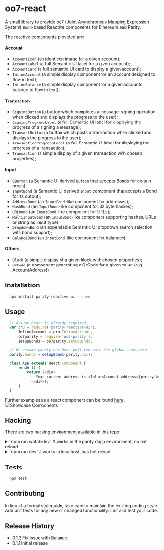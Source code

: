 oo7-react
=========

A small library to provide oo7 (Joint Asynchronous Mapping Expression System)
`Bond`-based Reactive components for Ethereum and Parity.

The reactive components provided are:
#### Account
- `AccountIcon` (an identicon image for a given account);
- `AccountLabel` (a full Semantic UI label for a given account);
- `AccountCard` (a full semantic UI card to display a given account);
- `InlineAccount` (a simple display component for an account designed to flow in text);
- `InlineBalance` (a simple display component for a given accounts balance to flow in text);
#### Transaction
- `SigningButton` (a button which completes a message-signing operation when clicked and displays the progress to the user);
- `SigningProgressLabel` (a full Semantic UI label for displaying the progress of a signing a message);
- `TransactButton` (a button which posts a transaction when clicked and displays the progress to the user);
- `TransactionProgressLabel` (a full Semantic UI label for displaying the progress of a transaction);
- `Transaction` (a simple display of a given transaction with chosen properties);
#### Input
- `BButton` (a Semantic UI derived `Button` that accepts Bonds for certain props);
- `InputBond` (a Semantic UI derived `Input` component that accepts a Bond for its output);
- `AddressBond` (an `InputBond`-like component for addresses);
- `HashBond` (an `InputBond`-like component for 32 byte hashes);
- `URLBond` (an `InputBond`-like component for URLs);
- `MultiInputBond` (an `InputBond`-like component supporting hashes, URLs or string as input type);
- `DropdownBond` (an expendable Semantic UI dropdown search selection with bond support);
- `BalanceBond` (an `InputBond`-like component for balances);
#### Others
- `Block` (a simple display of a given block with chosen properties);
- `QrCode` (a component generating a QrCode for a given value (e.g. AccountAddress))


## Installation

```sh
  npm install parity-reactive-ui --save
```

## Usage

```javascript
  // Assume React is already required.
  var pru = require('parity-reactive-ui'),
      InlineAccount = pru.InlineAccount,
	  oo7parity = require('oo7-parity'),
	  setupBonds = oo7parity.setupBonds;

  // We assume parity has been polluted into the global namespace.
  parity.bonds = setupBonds(parity.api);

  class App extends React.Component {
	  render() {
		  return (<div>
			  Your current address is <InlineAccount address={parity.bonds.me} />.
			</div>);
	  }
  }
```

Further examples as a react component can be found [here](https://github.com/paritytech/parity-reactive-ui/blob/showcases/test/manual/example.jsx) .
![Showcase Components](https://github.com/paritytech/parity-reactive-ui/blob/showcases/showcases/ExampleComponents.png "Showcase Components")



## Hacking

There are two hacking environment available in this repo:

<details>
	<summary> `npm run watch:dev` # works in the parity dapp environment, no hot reload.</summary>

	Before running the main command, this setup requires exposing the `public` directory as a local dapp:

	`ln -s $PWD/public /path/to/parity/dapps/pruit`

	`Restart parity` and head over to the PRUIT app. This environment is suitable to test any component that interact with the Parity DApp API

</details>

<details>
	<summary> `npm run dev` # works in localhost, has hot reload </summary>

	Go to `localhost:9999`

	This environment is suitable to quick test any parity-reactive-ui components that does not directly interact with the Parity dapp API.

</details>

## Tests

```sh
  npm test
```

## Contributing

In lieu of a formal styleguide, take care to maintain the existing coding style.
Add unit tests for any new or changed functionality. Lint and test your code.

## Release History

* 0.1.2 Fix issue with Balance.
* 0.1.1 Initial release
